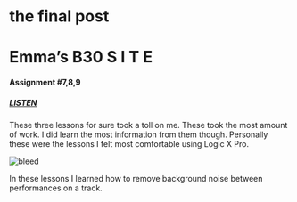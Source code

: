 # the final post

# Emma’s B30 S I T E

#### Assignment #7,8,9
##### [LISTEN](/audio/planydaddy.mp3)  

These three lessons for sure took a toll on me. These took the most amount of work. I did learn the most information from them though. Personally these were the lessons I felt most comfortable using Logic X Pro. 

![bleed](/images/AAerasebledding.png)

In these lessons I learned how to remove background noise between performances on a track.

  
